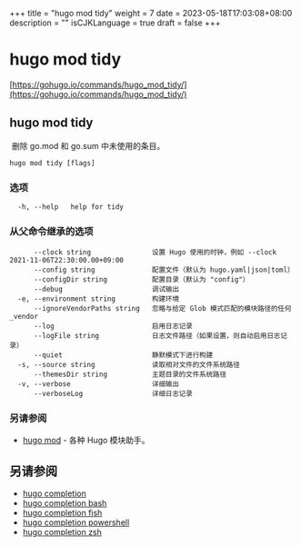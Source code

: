 +++
title = "hugo mod tidy"
weight = 7
date = 2023-05-18T17:03:08+08:00
description = ""
isCJKLanguage = true
draft = false
+++

# hugo mod tidy

[https://gohugo.io/commands/hugo_mod_tidy/](https://gohugo.io/commands/hugo_mod_tidy/)

## hugo mod tidy 

​	删除 go.mod 和 go.sum 中未使用的条目。

```
hugo mod tidy [flags]
```

### 选项 

```
  -h, --help   help for tidy
```

### 从父命令继承的选项

```
	  --clock string               设置 Hugo 使用的时钟，例如 --clock 2021-11-06T22:30:00.00+09:00
      --config string              配置文件（默认为 hugo.yaml|json|toml）
      --configDir string           配置目录（默认为 "config"）
      --debug                      调试输出
  -e, --environment string         构建环境
      --ignoreVendorPaths string   忽略与给定 Glob 模式匹配的模块路径的任何 _vendor
      --log                        启用日志记录
      --logFile string             日志文件路径（如果设置，则自动启用日志记录）
      --quiet                      静默模式下进行构建
  -s, --source string              读取相对文件的文件系统路径
      --themesDir string           主题目录的文件系统路径
  -v, --verbose                    详细输出
      --verboseLog                 详细日志记录
```

### 另请参阅 

- [hugo mod](https://gohugo.io/commands/hugo_mod/) - 各种 Hugo 模块助手。

## 另请参阅

- [hugo completion](https://gohugo.io/commands/hugo_completion/)
- [hugo completion bash](https://gohugo.io/commands/hugo_completion_bash/)
- [hugo completion fish](https://gohugo.io/commands/hugo_completion_fish/)
- [hugo completion powershell](https://gohugo.io/commands/hugo_completion_powershell/)
- [hugo completion zsh](https://gohugo.io/commands/hugo_completion_zsh/)

